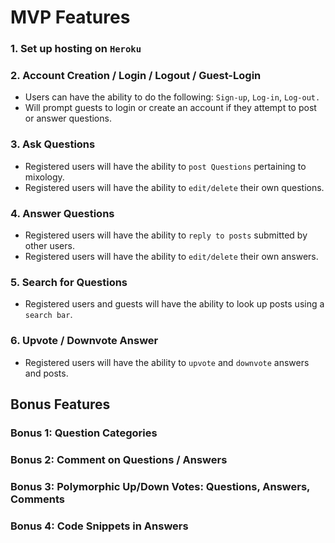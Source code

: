 
# MVP Features

### 1. Set up hosting on `Heroku`
  
### 2. Account Creation / Login / Logout / Guest-Login
  * Users can have the ability to do the following: `Sign-up`, `Log-in`, `Log-out.` 
  * Will prompt guests to login or create an account if they attempt to post or answer questions. 

### 3. Ask Questions
  * Registered users will have the ability to `post Questions` pertaining to mixology. 
  * Registered users will have the ability to `edit/delete` their own questions.

### 4. Answer Questions
  * Registered users will have the ability to `reply to posts` submitted by other users. 
  * Registered users will have the ability to `edit/delete` their own answers.

### 5. Search for Questions
  * Registered users and guests will have the ability to look up posts using a `search bar`. 

### 6. Upvote / Downvote Answer
  * Registered users will have the ability to `upvote` and `downvote` answers and posts.

## Bonus Features

### Bonus 1: Question Categories

### Bonus 2: Comment on Questions / Answers

### Bonus 3: Polymorphic Up/Down Votes: Questions, Answers, Comments

### Bonus 4: Code Snippets in Answers

